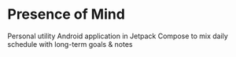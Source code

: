 # Presence of Mind
Personal utility Android application in Jetpack Compose to mix daily schedule with long-term goals &amp; notes
